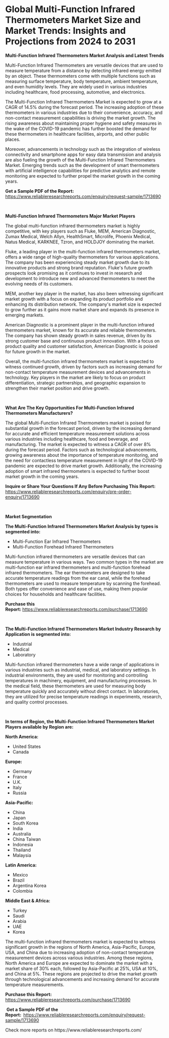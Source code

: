 <p><h1>Global Multi-Function Infrared Thermometers Market Size and Market Trends: Insights and Projections from 2024 to 2031</h1></p><p><strong>Multi-Function Infrared Thermometers Market Analysis and Latest Trends</strong></p>
<p><p>Multi-Function Infrared Thermometers are versatile devices that are used to measure temperature from a distance by detecting infrared energy emitted by an object. These thermometers come with multiple functions such as measuring surface temperature, body temperature, ambient temperature, and even humidity levels. They are widely used in various industries including healthcare, food processing, automotive, and electronics.</p><p>The Multi-Function Infrared Thermometers Market is expected to grow at a CAGR of 14.5% during the forecast period. The increasing adoption of these thermometers in various industries due to their convenience, accuracy, and non-contact measurement capabilities is driving the market growth. The rising awareness about maintaining proper hygiene and safety measures in the wake of the COVID-19 pandemic has further boosted the demand for these thermometers in healthcare facilities, airports, and other public places.</p><p>Moreover, advancements in technology such as the integration of wireless connectivity and smartphone apps for easy data transmission and analysis are also fueling the growth of the Multi-Function Infrared Thermometers Market. Emerging trends such as the development of smart thermometers with artificial intelligence capabilities for predictive analytics and remote monitoring are expected to further propel the market growth in the coming years.</p></p>
<p><strong>Get a Sample PDF of the Report:&nbsp;</strong> <a href="https://www.reliableresearchreports.com/enquiry/request-sample/1713690">https://www.reliableresearchreports.com/enquiry/request-sample/1713690</a></p>
<p>&nbsp;</p>
<p><strong>Multi-Function Infrared Thermometers Major Market Players</strong></p>
<p><p>The global multi-function infrared thermometers market is highly competitive, with key players such as Fluke, MEM, American Diagnostic, Zumax Medical, Welch Allyn, HealthSmart, Microlife, Phoenix Medical, Natus Medical, KARKNEE, Tzron, and HOLDJOY dominating the market.</p><p>Fluke, a leading player in the multi-function infrared thermometers market, offers a wide range of high-quality thermometers for various applications. The company has been experiencing steady market growth due to its innovative products and strong brand reputation. Fluke's future growth prospects look promising as it continues to invest in research and development to introduce new and advanced thermometers to meet the evolving needs of its customers.</p><p>MEM, another key player in the market, has also been witnessing significant market growth with a focus on expanding its product portfolio and enhancing its distribution network. The company's market size is expected to grow further as it gains more market share and expands its presence in emerging markets.</p><p>American Diagnostic is a prominent player in the multi-function infrared thermometers market, known for its accurate and reliable thermometers. The company has shown steady growth in sales revenue, driven by its strong customer base and continuous product innovation. With a focus on product quality and customer satisfaction, American Diagnostic is poised for future growth in the market.</p><p>Overall, the multi-function infrared thermometers market is expected to witness continued growth, driven by factors such as increasing demand for non-contact temperature measurement devices and advancements in technology. Key players in the market are likely to focus on product differentiation, strategic partnerships, and geographic expansion to strengthen their market position and drive growth.</p></p>
<p>&nbsp;</p>
<p><strong>What Are The Key Opportunities For Multi-Function Infrared Thermometers Manufacturers?</strong></p>
<p><p>The global Multi-Function Infrared Thermometers market is poised for substantial growth in the forecast period, driven by the increasing demand for accurate and efficient temperature measurement solutions across various industries including healthcare, food and beverage, and manufacturing. The market is expected to witness a CAGR of over 8% during the forecast period. Factors such as technological advancements, growing awareness about the importance of temperature monitoring, and the need for contactless temperature measurement in light of the COVID-19 pandemic are expected to drive market growth. Additionally, the increasing adoption of smart infrared thermometers is expected to further boost market growth in the coming years.</p></p>
<p><strong>Inquire or Share Your Questions If Any Before Purchasing This Report:</strong> <a href="https://www.reliableresearchreports.com/enquiry/pre-order-enquiry/1713690">https://www.reliableresearchreports.com/enquiry/pre-order-enquiry/1713690</a></p>
<p>&nbsp;</p>
<p><strong>Market Segmentation</strong></p>
<p><strong>The Multi-Function Infrared Thermometers Market Analysis by types is segmented into:</strong></p>
<p><ul><li>Multi-Function Ear Infrared Thermometers</li><li>Multi-Function Forehead Infrared Thermometers</li></ul></p>
<p><p>Multi-function infrared thermometers are versatile devices that can measure temperature in various ways. Two common types in the market are multi-function ear infrared thermometers and multi-function forehead infrared thermometers. The ear thermometers are designed to take accurate temperature readings from the ear canal, while the forehead thermometers are used to measure temperature by scanning the forehead. Both types offer convenience and ease of use, making them popular choices for households and healthcare facilities.</p></p>
<p><strong>Purchase this Report:&nbsp;</strong><a href="https://www.reliableresearchreports.com/purchase/1713690">https://www.reliableresearchreports.com/purchase/1713690</a></p>
<p>&nbsp;</p>
<p><strong>The Multi-Function Infrared Thermometers Market Industry Research by Application is segmented into:</strong></p>
<p><ul><li>Industrial</li><li>Medical</li><li>Laboratory</li></ul></p>
<p><p>Multi-function infrared thermometers have a wide range of applications in various industries such as industrial, medical, and laboratory settings. In industrial environments, they are used for monitoring and controlling temperatures in machinery, equipment, and manufacturing processes. In the medical field, these thermometers are used for measuring body temperature quickly and accurately without direct contact. In laboratories, they are utilized for precise temperature readings in experiments, research, and quality control processes.</p></p>
<p>&nbsp;</p>
<p><strong>In terms of Region, the Multi-Function Infrared Thermometers Market Players available by Region are:</strong></p>
<p>
    <p> <strong> North America: </strong>
        <ul>
            <li>United States</li>
            <li>Canada</li>
        </ul>
        </p> 
    <p> <strong> Europe: </strong>
        <ul>
            <li>Germany</li>
            <li>France</li>
            <li>U.K.</li>
            <li>Italy</li>
            <li>Russia</li>
        </ul>
        </p> 
    <p> <strong> Asia-Pacific: </strong>
        <ul>
            <li>China</li>
            <li>Japan</li>
            <li>South Korea</li>
            <li>India</li>
            <li>Australia</li>
            <li>China Taiwan</li>
            <li>Indonesia</li>
            <li>Thailand</li>
            <li>Malaysia</li>
        </ul>
        </p> 
    <p> <strong> Latin America: </strong>
        <ul>
            <li>Mexico</li>
            <li>Brazil</li>
            <li>Argentina Korea</li>
            <li>Colombia</li>
        </ul>
        </p> 
    <p> <strong> Middle East & Africa: </strong>
        <ul>
            <li>Turkey</li>
            <li>Saudi</li>
            <li>Arabia</li>
            <li>UAE</li>
            <li>Korea</li>
        </ul>
    </p>
    </p>
<p><p>The multi-function infrared thermometers market is expected to witness significant growth in the regions of North America, Asia-Pacific, Europe, USA, and China due to increasing adoption of non-contact temperature measurement devices across various industries. Among these regions, North America and Europe are expected to dominate the market with a market share of 30% each, followed by Asia-Pacific at 25%, USA at 10%, and China at 5%. These regions are projected to drive the market growth through technological advancements and increasing demand for accurate temperature measurements.</p></p>
<p><strong>Purchase this Report: </strong><a href="https://www.reliableresearchreports.com/purchase/1713690">https://www.reliableresearchreports.com/purchase/1713690</a></p>
<p>&nbsp;<strong>Get a Sample PDF of the Report:&nbsp;&nbsp;</strong><a href="https://www.reliableresearchreports.com/enquiry/request-sample/1713690">https://www.reliableresearchreports.com/enquiry/request-sample/1713690</a></p>
<p><strong></strong></p>
<p>Check more reports on https://www.reliableresearchreports.com/</p>